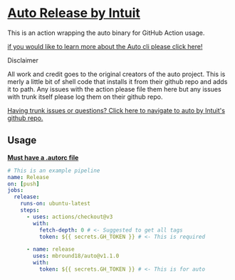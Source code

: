 # [Auto Release by Intuit](https://intuit.github.io/auto/docs)

This is an action wrapping the auto binary for GitHub Action usage.

[if you would like to learn more about the Auto cli please click here!](https://intuit.github.io/auto/docs)

Disclaimer

All work and credit goes to the original creators of the auto project. This is merly a little bit of shell code that installs it from their github repo and adds it to path. Any issues with the action please file them here but any issues with trunk itself please log them on their github repo.

[Having trunk issues or questions? Click here to navigate to auto by Intuit's github repo.](https://intuit.github.io/auto/docs)

## Usage

[**Must have a .autorc file**](https://intuit.github.io/auto/docs/configuration/autorc)

```yaml
# This is an example pipeline
name: Release
on: [push]
jobs:
  release:
    runs-on: ubuntu-latest
    steps:
      - uses: actions/checkout@v3
        with:
          fetch-depth: 0 # <- Suggested to get all tags
          token: ${{ secrets.GH_TOKEN }} # <- This is required

      - name: release
        uses: mbround18/auto@v1.1.0
        with:
          token: ${{ secrets.GH_TOKEN }} # <- This is for auto
```

